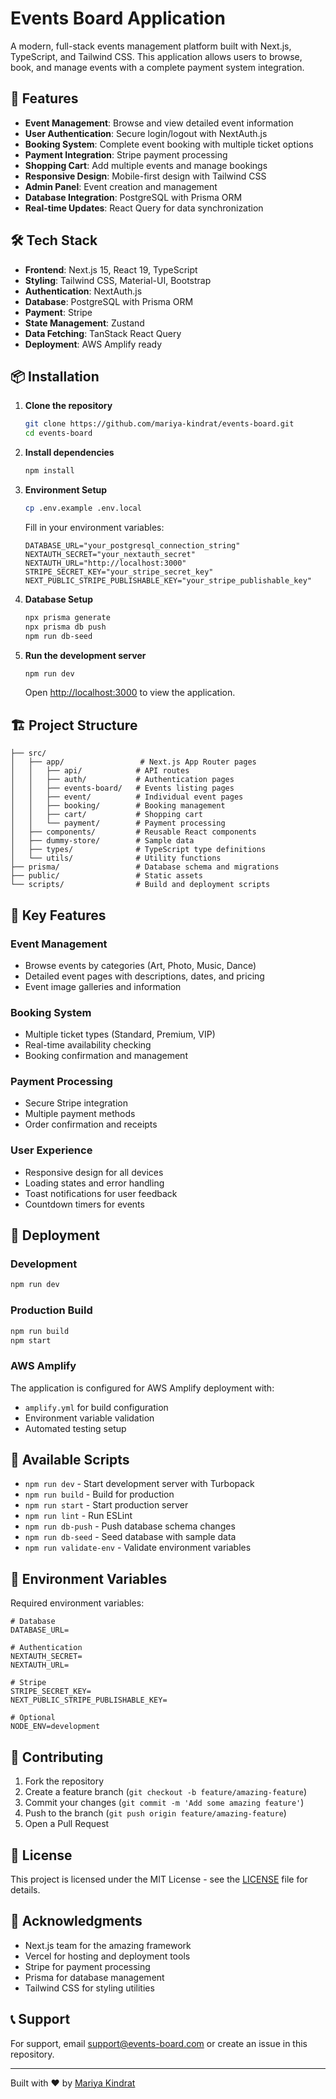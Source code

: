 # Events Board Application

A modern, full-stack events management platform built with Next.js, TypeScript, and Tailwind CSS. This application allows users to browse, book, and manage events with a complete payment system integration.

## 🚀 Features

- **Event Management**: Browse and view detailed event information
- **User Authentication**: Secure login/logout with NextAuth.js
- **Booking System**: Complete event booking with multiple ticket options
- **Payment Integration**: Stripe payment processing
- **Shopping Cart**: Add multiple events and manage bookings
- **Responsive Design**: Mobile-first design with Tailwind CSS
- **Admin Panel**: Event creation and management
- **Database Integration**: PostgreSQL with Prisma ORM
- **Real-time Updates**: React Query for data synchronization

## 🛠 Tech Stack

- **Frontend**: Next.js 15, React 19, TypeScript
- **Styling**: Tailwind CSS, Material-UI, Bootstrap
- **Authentication**: NextAuth.js
- **Database**: PostgreSQL with Prisma ORM
- **Payment**: Stripe
- **State Management**: Zustand
- **Data Fetching**: TanStack React Query
- **Deployment**: AWS Amplify ready

## 📦 Installation

1. **Clone the repository**
   ```bash
   git clone https://github.com/mariya-kindrat/events-board.git
   cd events-board
   ```

2. **Install dependencies**
   ```bash
   npm install
   ```

3. **Environment Setup**
   ```bash
   cp .env.example .env.local
   ```
   
   Fill in your environment variables:
   ```env
   DATABASE_URL="your_postgresql_connection_string"
   NEXTAUTH_SECRET="your_nextauth_secret"
   NEXTAUTH_URL="http://localhost:3000"
   STRIPE_SECRET_KEY="your_stripe_secret_key"
   NEXT_PUBLIC_STRIPE_PUBLISHABLE_KEY="your_stripe_publishable_key"
   ```

4. **Database Setup**
   ```bash
   npx prisma generate
   npx prisma db push
   npm run db-seed
   ```

5. **Run the development server**
   ```bash
   npm run dev
   ```

   Open [http://localhost:3000](http://localhost:3000) to view the application.

## 🏗 Project Structure

```
├── src/
│   ├── app/                 # Next.js App Router pages
│   │   ├── api/            # API routes
│   │   ├── auth/           # Authentication pages
│   │   ├── events-board/   # Events listing pages
│   │   ├── event/          # Individual event pages
│   │   ├── booking/        # Booking management
│   │   ├── cart/           # Shopping cart
│   │   └── payment/        # Payment processing
│   ├── components/         # Reusable React components
│   ├── dummy-store/        # Sample data
│   ├── types/              # TypeScript type definitions
│   └── utils/              # Utility functions
├── prisma/                 # Database schema and migrations
├── public/                 # Static assets
└── scripts/                # Build and deployment scripts
```

## 🎯 Key Features

### Event Management
- Browse events by categories (Art, Photo, Music, Dance)
- Detailed event pages with descriptions, dates, and pricing
- Event image galleries and information

### Booking System
- Multiple ticket types (Standard, Premium, VIP)
- Real-time availability checking
- Booking confirmation and management

### Payment Processing
- Secure Stripe integration
- Multiple payment methods
- Order confirmation and receipts

### User Experience
- Responsive design for all devices
- Loading states and error handling
- Toast notifications for user feedback
- Countdown timers for events

## 🚀 Deployment

### Development
```bash
npm run dev
```

### Production Build
```bash
npm run build
npm start
```

### AWS Amplify
The application is configured for AWS Amplify deployment with:
- `amplify.yml` for build configuration
- Environment variable validation
- Automated testing setup

## 📝 Available Scripts

- `npm run dev` - Start development server with Turbopack
- `npm run build` - Build for production
- `npm run start` - Start production server
- `npm run lint` - Run ESLint
- `npm run db-push` - Push database schema changes
- `npm run db-seed` - Seed database with sample data
- `npm run validate-env` - Validate environment variables

## 🔧 Environment Variables

Required environment variables:

```env
# Database
DATABASE_URL=

# Authentication
NEXTAUTH_SECRET=
NEXTAUTH_URL=

# Stripe
STRIPE_SECRET_KEY=
NEXT_PUBLIC_STRIPE_PUBLISHABLE_KEY=

# Optional
NODE_ENV=development
```

## 🤝 Contributing

1. Fork the repository
2. Create a feature branch (`git checkout -b feature/amazing-feature`)
3. Commit your changes (`git commit -m 'Add some amazing feature'`)
4. Push to the branch (`git push origin feature/amazing-feature`)
5. Open a Pull Request

## 📄 License

This project is licensed under the MIT License - see the [LICENSE](LICENSE) file for details.

## 🙏 Acknowledgments

- Next.js team for the amazing framework
- Vercel for hosting and deployment tools
- Stripe for payment processing
- Prisma for database management
- Tailwind CSS for styling utilities

## 📞 Support

For support, email support@events-board.com or create an issue in this repository.

---

Built with ❤️ by [Mariya Kindrat](https://github.com/mariya-kindrat)